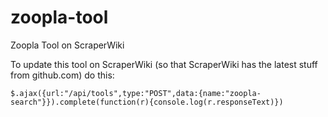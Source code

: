 zoopla-tool
===========

Zoopla Tool on ScraperWiki

To update this tool on ScraperWiki (so that ScraperWiki has the
latest stuff from github.com) do this:

    $.ajax({url:"/api/tools",type:"POST",data:{name:"zoopla-search"}}).complete(function(r){console.log(r.responseText)})
